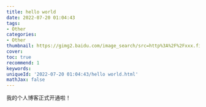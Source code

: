 ```yaml
---
title: hello world
date: 2022-07-20 01:04:43
tags:
- Other
categories:
- Other
thumbnail: https://gimg2.baidu.com/image_search/src=http%3A%2F%2Fxxx.fishc.com%2Fforum%2F201706%2F13%2F200636xg4x373b3outolwt.png&refer=http%3A%2F%2Fxxx.fishc.com&app=2002&size=f9999,10000&q=a80&n=0&g=0n&fmt=auto?sec=1660842160&t=1516f4848ceb7f9d3ee2b5199172d892
cover: 
toc: true
recommend: 1
keywords: 
uniqueId: '2022-07-20 01:04:43/hello world.html'
mathJax: false
---
```


我的个人博客正式开通啦！
